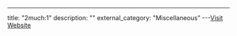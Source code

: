 ---
title: "2much:1"
description: ""
external_category: "Miscellaneous"
---[Visit Website](https://www.hackingarticles.in/2much-1-vulnhub-walkthrough/)


